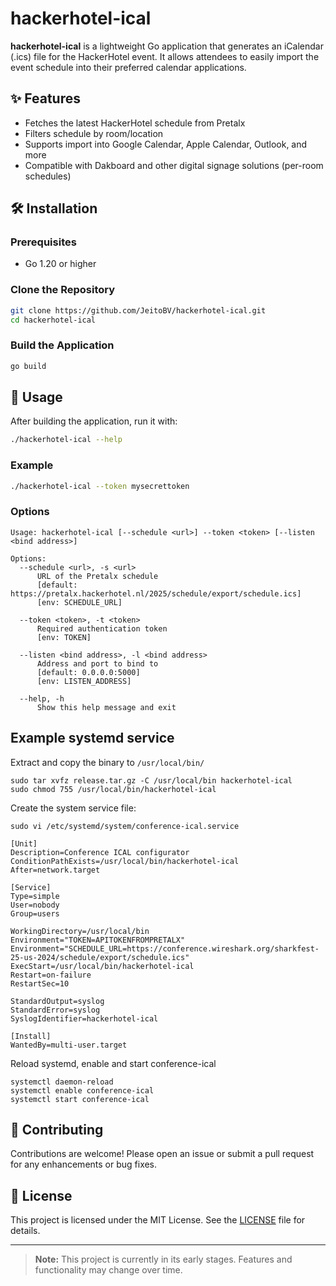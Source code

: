 # hackerhotel-ical

**hackerhotel-ical** is a lightweight Go application that generates an iCalendar (.ics) file for the HackerHotel event. It allows attendees to easily import the event schedule into their preferred calendar applications.

## ✨ Features

- Fetches the latest HackerHotel schedule from Pretalx
- Filters schedule by room/location
- Supports import into Google Calendar, Apple Calendar, Outlook, and more
- Compatible with Dakboard and other digital signage solutions (per-room schedules)

## 🛠️ Installation

### Prerequisites

- Go 1.20 or higher

### Clone the Repository

```bash
git clone https://github.com/JeitoBV/hackerhotel-ical.git
cd hackerhotel-ical
```

### Build the Application

```bash
go build
```

## 🚀 Usage

After building the application, run it with:

```bash
./hackerhotel-ical --help
```

### Example

```bash
./hackerhotel-ical --token mysecrettoken
```

### Options

```
Usage: hackerhotel-ical [--schedule <url>] --token <token> [--listen <bind address>]

Options:
  --schedule <url>, -s <url>
      URL of the Pretalx schedule
      [default: https://pretalx.hackerhotel.nl/2025/schedule/export/schedule.ics]
      [env: SCHEDULE_URL]

  --token <token>, -t <token>
      Required authentication token
      [env: TOKEN]

  --listen <bind address>, -l <bind address>
      Address and port to bind to
      [default: 0.0.0.0:5000]
      [env: LISTEN_ADDRESS]

  --help, -h
      Show this help message and exit
```

## Example systemd service

Extract and copy the binary to `/usr/local/bin/`
```
sudo tar xvfz release.tar.gz -C /usr/local/bin hackerhotel-ical
sudo chmod 755 /usr/local/bin/hackerhotel-ical
```

Create the system service file:
```
sudo vi /etc/systemd/system/conference-ical.service
```

```
[Unit]
Description=Conference ICAL configurator
ConditionPathExists=/usr/local/bin/hackerhotel-ical
After=network.target

[Service]
Type=simple
User=nobody
Group=users

WorkingDirectory=/usr/local/bin
Environment="TOKEN=APITOKENFROMPRETALX"
Environment="SCHEDULE_URL=https://conference.wireshark.org/sharkfest-25-us-2024/schedule/export/schedule.ics"
ExecStart=/usr/local/bin/hackerhotel-ical
Restart=on-failure
RestartSec=10

StandardOutput=syslog
StandardError=syslog
SyslogIdentifier=hackerhotel-ical

[Install]
WantedBy=multi-user.target
```

Reload systemd, enable and start conference-ical
```
systemctl daemon-reload
systemctl enable conference-ical
systemctl start conference-ical
```

## 🤝 Contributing

Contributions are welcome! Please open an issue or submit a pull request for any enhancements or bug fixes.

## 📄 License

This project is licensed under the MIT License. See the [LICENSE](LICENSE) file for details.

---

> **Note:** This project is currently in its early stages. Features and functionality may change over time.

